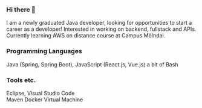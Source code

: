### Hi there 👋

I am a newly graduated Java developer, looking for opportunities to start a career as a developer! Interested in working on backend, fullstack and APIs.  
Currently learning AWS on distance course at Campus Mölndal.


### Programming Languages
Java (Spring, Spring Boot), JavaScript (React.js, Vue.js)
a bit of Bash

### Tools etc.
Eclipse, Visual Studio Code  
Maven
Docker
Virtual Machine

<!--
**satoskit/satoskit** is a ✨ _special_ ✨ repository because its `README.md` (this file) appears on your GitHub profile.

Here are some ideas to get you started:

- 🔭 I’m currently working on ...
- 🌱 I’m currently learning ...
- 👯 I’m looking to collaborate on ...
- 🤔 I’m looking for help with ...
- 💬 Ask me about ...
- 📫 How to reach me: ...
- 😄 Pronouns: ...
- ⚡ Fun fact: ...
-->
